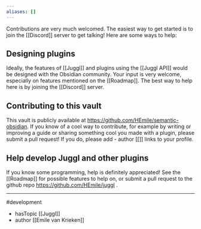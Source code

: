 ```yaml
---
aliases: []
---
```


Contributions are very much welcomed. The easiest way to get started is to join the [[Discord]] server to get talking! Here are some ways to help:

## Designing plugins
Ideally, the features of [[Juggl]] and plugins using the [[Juggl API]] would be designed with the Obsidian community. Your input is very welcome, especially on features mentioned on the [[Roadmap]]. The best way to help here is by joining the [[Discord]] server.

## Contributing to this vault
This vault is publicly available at https://github.com/HEmile/semantic-obsidian. If you know of a cool way to contribute, for example by writing or improving a guide or sharing something cool you made with a plugin, please submit a pull request!
If you do, please add - author \[\[\]\] links to your profile.

## Help develop Juggl and other plugins
If you know some programming, help is definitely appreciated! See the [[Roadmap]] for possible features to help on, or submit a pull request to the github repo https://github.com/HEmile/juggl .  


--- 
#development
- hasTopic [[Juggl]]
- author [[Emile van Krieken]]